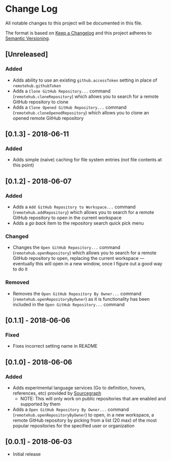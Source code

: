 # Change Log

All notable changes to this project will be documented in this file.

The format is based on [Keep a Changelog](http://keepachangelog.com/) and this project adheres to [Semantic Versioning](http://semver.org/).

## [Unreleased]

### Added

- Adds ability to use an existing `github.accessToken` setting in place of `remotehub.githubToken`
- Adds a `Clone GitHub Repository...` command (`remotehub.cloneRepository`) which allows you to search for a remote GitHub repository to clone
- Adds a `Clone Opened GitHub Repository...` command (`remotehub.cloneOpenedRepository`) which allows you to clone an opened remote GitHub repository

## [0.1.3] - 2018-06-11

### Added

- Adds simple (naive) caching for file system entries (not file contents at this point)

## [0.1.2] - 2018-06-07

### Added

- Adds a `Add GitHub Repository to Workspace...` command (`remotehub.addRepository`) which allows you to search for a remote GitHub repository to open in the current workspace
- Adds a _go back_ item to the repository search quick pick menu

### Changed

- Changes the `Open GitHub Repository...` command (`remotehub.openRepository`) which allows you to search for a remote GitHub repository to open, replacing the current workspace &mdash; eventually this will open in a new window, once I figure out a good way to do it

### Removed

- Removes the `Open GitHub Repository By Owner...` command (`remotehub.openRepositoryByOwner`) as it is functionality has been included in the `Open GitHub Repository...` command

## [0.1.1] - 2018-06-06

### Fixed

- Fixes incorrect setting name in README

## [0.1.0] - 2018-06-06

### Added

- Adds experimental language services (Go to definition, hovers, references, etc) provided by [Sourcegraph](https://sourcegraph.com)
  - NOTE: This will only work on public repositories that are enabled and supported by them
- Adds a `Open GitHub Repository By Owner...` command (`remotehub.openRepositoryByOwner`) to open, in a new workspace, a remote GitHub repository by picking from a list (20 max) of the most popular repositories for the specified user or organization

## [0.0.1] - 2018-06-03

- Initial release
